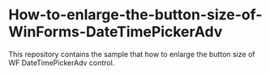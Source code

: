 # How-to-enlarge-the-button-size-of-WinForms-DateTimePickerAdv
This repository contains the sample that how to enlarge the button size of WF DateTimePickerAdv control.
